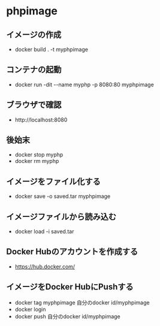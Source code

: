 # phpimage

## イメージの作成
- docker build . -t myphpimage

## コンテナの起動
- docker run -dit --name myphp -p 8080:80 myphpimage

## ブラウザで確認
- http://localhost:8080

## 後始末
- docker stop myphp
- docker rm myphp

## イメージをファイル化する
- docker save -o saved.tar myphpimage

## イメージファイルから読み込む
- docker load -i saved.tar

## Docker Hubのアカウントを作成する
- https://hub.docker.com/

## イメージをDocker HubにPushする
- docker tag myphpimage 自分のdocker id/myphpimage
- docker login
- docker push 自分のdocker id/myphpimage
